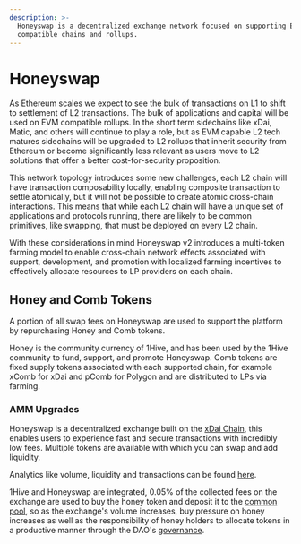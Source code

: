 ```yaml
---
description: >-
  Honeyswap is a decentralized exchange network focused on supporting EVM
  compatible chains and rollups.
---
```


# Honeyswap

As Ethereum scales we expect to see the bulk of transactions on L1 to shift to settlement of L2 transactions. The bulk of applications and capital will be used on EVM compatible rollups. In the short term sidechains like xDai, Matic, and others will continue to play a role, but as EVM capable L2 tech matures sidechains will be upgraded to L2 rollups that inherit security from Ethereum or become significantly less relevant as users move to L2 solutions that offer a better cost-for-security proposition. 

This network topology introduces some new challenges, each L2 chain will have transaction composability locally, enabling composite transaction to settle atomically, but it will not be possible to create atomic cross-chain interactions. This means that while each L2 chain will have a unique set of applications and protocols running, there are likely to be common primitives, like swapping, that must be deployed on every L2 chain. 

With these considerations in mind Honeyswap v2 introduces a multi-token farming model to enable cross-chain network effects associated with support, development, and promotion with localized farming incentives to effectively allocate resources to LP providers on each chain. 

## Honey and Comb Tokens 

A portion of all swap fees on Honeyswap are used to support the platform by repurchasing Honey and Comb tokens. 

Honey is the community currency of 1Hive, and has been used by the 1Hive community to fund, support, and promote Honeyswap. Comb tokens are fixed supply tokens associated with each supported chain, for example xComb for xDai and pComb for Polygon and are distributed to LPs via farming. 

### AMM Upgrades











 











Honeyswap is a decentralized exchange built on the [xDai Chain](https://www.xdaichain.com/), this enables users to experience fast and secure transactions with incredibly low fees. Multiple tokens are available with which you can swap and add liquidity.

Analytics like volume, liquidity and transactions can be found [here](https://info.honeyswap.org).

1Hive and Honeyswap are integrated, 0.05% of the collected fees on the exchange are used to buy the honey token and deposit it to the [common pool](../honey/#economic-overview), so as the exchange's volume increases, buy pressure on honey increases as well as the responsibility of honey holders to allocate tokens in a productive manner through the DAO's [governance](../honey/participation.md).

